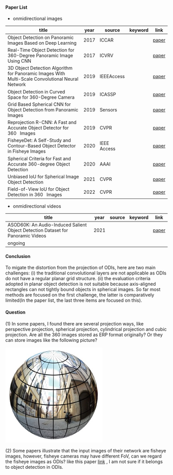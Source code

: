 #### Paper List

- onmidirectional images

title|year|source|keyword|link
-|-|-|-|-
Object Detection on Panoramic Images Based on Deep Learning|2017|ICCAR||[paper](http://static.tongtianta.site/paper_pdf/dad93a48-5f79-11e9-af33-00163e08bb86.pdf)
Real-Time Object Detection for 360-Degree Panoramic Image Using CNN|2017|ICVRV||[paper](https://sci-hub.se/10.1109/icvrv.2017.00013)
3D Object Detection Algorithm for Panoramic Images With Multi-Scale Convolutional Neural Network|2019|IEEEAccess||[paper](https://ieeexplore.ieee.org/ielx7/6287639/8600701/08913499.pdf)
Object Detection in Curved Space for 360-Degree Camera|2019|ICASSP||[paper](https://sci-hub.se/10.1109/icassp.2019.8683093)
Grid Based Spherical CNN for Object Detection from Panoramic Images|2019|Sensors||[paper](https://pdfs.semanticscholar.org/69ee/cdcdc183695087849b246942a1bd4f38d030.pdf?_ga=2.91932956.700321051.1649138034-1529344070.1647397271)
Reprojection R-CNN: A Fast and Accurate Object Detector for 360  Images|2019|CVPR||[paper](https://arxiv.org/pdf/1907.11830.pdf)
FisheyeDet: A Self-Study and Contour-Based Object Detector in Fisheye Images|2020|IEEE Access||[paper](https://ieeexplore.ieee.org/ielx7/6287639/8948470/09066935.pdf)
Spherical Criteria for Fast and Accurate 360-degree Object Detection|2020|AAAI||[paper](https://ojs.aaai.org/index.php/AAAI/article/download/6995/6849)
Unbiased IoU for Spherical Image Object Detection|2021|CVPR||[paper](https://arxiv.org/pdf/2108.08029.pdf)
Field-of-View IoU for Object Detection in 360  Images|2022|CVPR||[paper](https://arxiv.org/pdf/2202.03176.pdf)
 
- onmidirectional videos

title|year|source|keyword|link
-|-|-|-|-
ASOD60K: An Audio-Induced Salient Object Detection Dataset for Panoramic Videos|2021|||[paper](https://arxiv.org/pdf/2107.11629.pdf)
ongoing||||


#### Conclusion
To migate the distortion from the projection of ODIs, here are two main challenges: (i) the traditional convolutional layers are not applicable as ODIs do not have a regular planar grid structure. (ii) the evaluation criteria adopted in planar object detection is not suitable because axis-aligned rectangles can not tightly bound objects in spherical images. So far most methods are focused on the first challenge, the latter is comparatively limited(In the paper list, the last three items are focused on this).


#### Question
(1) In some papers, I found there are several projection ways, like perspective projection, spherical projection, cylindrical projection and cubic projection. Are all the 360 images stored as ERP format originally? Or they can store images like the following picture? 

![image](https://github.com/chenyucheng0221/LearningNote/blob/main/360-Survey/Images/360_images.png)

(2) Some papers illustrate that the input images of their network are fisheye images, however, fisheye cameras may have different FoV, can we regard the fisheye images as ODIs? like this paper [link](https://arxiv.org/pdf/2003.03759.pdf) , I am not sure if it belongs to object detection in ODIs.

